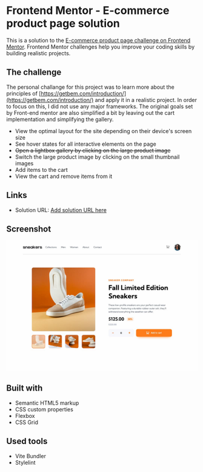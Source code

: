 # Frontend Mentor - E-commerce product page solution

This is a solution to the [E-commerce product page challenge on Frontend Mentor](https://www.frontendmentor.io/challenges/ecommerce-product-page-UPsZ9MJp6). Frontend Mentor challenges help you improve your coding skills by building realistic projects.

## The challenge

The personal challange for this project was to learn more about the principles of [https://getbem.com/introduction/](https://getbem.com/introduction/) and apply it in a realistic project. In order to focus on this, I did not use any major frameworks. The original goals set by Front-end mentor are also simplified a bit by leaving out the cart implementation and simplifying the gallery.

- View the optimal layout for the site depending on their device's screen size
- See hover states for all interactive elements on the page
- ~~Open a lightbox gallery by clicking on the large product image~~
- Switch the large product image by clicking on the small thumbnail images
- Add items to the cart
- View the cart and remove items from it

## Links

- Solution URL: [Add solution URL here](https://your-solution-url.com)

## Screenshot

![](./screenshot.jpg)

## Built with

- Semantic HTML5 markup
- CSS custom properties
- Flexbox
- CSS Grid

## Used tools

- Vite Bundler
- Stylelint
